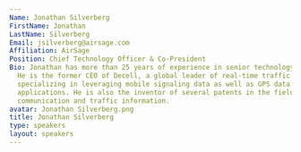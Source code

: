 ```yaml
---
Name: Jonathan Silverberg
FirstName: Jonathan
LastName: Silverberg
Email: jsilverberg@airsage.com
Affiliation: AirSage
Position: Chief Technology Officer & Co-President
Bio: Jonathan has more than 25 years of experience in senior technology management.
  He is the former CEO of Decell, a global leader of real-time traffic information
  specializing in leveraging mobile signaling data as well as GPS data for transportation
  applications. He is also the inventor of several patents in the fields of mobile
  communication and traffic information.
avatar: Jonathan Silverberg.png
title: Jonathan Silverberg
type: speakers
layout: speakers
---
```

